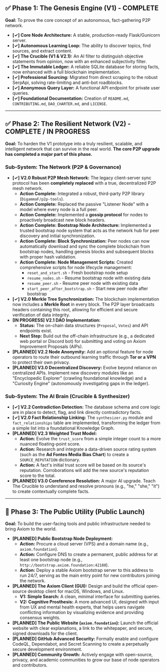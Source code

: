 ## ✅ Phase 1: The Genesis Engine (V1) - COMPLETE

**Goal:** To prove the core concept of an autonomous, fact-gathering P2P network.

-   **[✓] Core Node Architecture:** A stable, production-ready Flask/Gunicorn server.
-   **[✓] Autonomous Learning Loop:** The ability to discover topics, find sources, and extract content.
-   **[✓] The Crucible (V1 & V2.1):** An AI filter to distinguish objective statements from opinion, now with an enhanced subjectivity filter.
-   **[✓] The Immutable Ledger:** A reliable SQLite database for storing facts, now enhanced with a full blockchain implementation.
-   **[✓] Professional Sourcing:** Migrated from direct scraping to the robust SerpApi, solving rate-limiting and anti-bot roadblocks.
-   **[✓] Anonymous Query Layer:** A functional API endpoint for private user queries.
-   **[✓] Foundational Documentation:** Creation of `README.md`, `CONTRIBUTING.md`, `DAO_CHARTER.md`, and `LICENSE`.

---

## ✅ Phase 2: The Resilient Network (V2) - COMPLETE / IN PROGRESS

**Goal:** To harden the V1 prototype into a truly resilient, scalable, and intelligent network that can survive in the real world. **The core P2P upgrade has completed a major part of this phase.**

### Sub-System: The Network (P2P & Governance)
-   **[✓] V2.0 Robust P2P Mesh Network:** The legacy client-server sync protocol has been **completely replaced** with a true, decentralized P2P mesh network.
    -   **Action Complete:** Integrated a robust, third-party P2P library (`DigammaF/p2p-tools`).
    -   **Action Complete:** Replaced the passive "Listener Node" with a model where every node is a full peer.
    -   **Action Complete:** Implemented a **gossip protocol** for nodes to proactively broadcast new block headers.
    -   **Action Complete:** **Bootstrap Node Architecture:** Implemented a trusted bootstrap node system that acts as the network hub for peer discovery and initial synchronization.
    -   **Action Complete:** **Block Synchronization:** Peer nodes can now automatically download and sync the complete blockchain from bootstrap nodes, handling genesis blocks and subsequent blocks with proper hash validation.
    -   **Action Complete:** **Node Management Scripts:** Created comprehensive scripts for node lifecycle management:
        - `reset_and_start.sh` - Fresh bootstrap node setup
        - `resume_nodes.sh` - Resume bootstrap node with existing data
        - `resume_peer.sh` - Resume peer node with existing data
        - `start_peer_after_bootstrap.sh` - Start new peer node after bootstrap
-   **[✓] V2.0 Merkle Tree Synchronization:** The blockchain implementation now includes a **Merkle Root** in every block. The P2P layer broadcasts headers containing this root, allowing for efficient and secure verification of data integrity.
-   **[IN PROGRESS] V2.1 DAO Implementation:**
    -   **Status:** The on-chain data structures (`Proposal`, `Votes`) and API endpoints exist.
    -   **Next Step:** Build out the off-chain infrastructure (e.g., a dedicated web portal or Discord bot) for submitting and voting on Axiom Improvement Proposals (AIPs).
-   **[PLANNED] V2.2 Node Anonymity:** Add an optional feature for node operators to route their outbound learning traffic through **Tor or a VPN** to protect their own privacy.
-   **[PLANNED] V3.0 Decentralized Discovery:** Evolve beyond reliance on centralized APIs. Implement new discovery modules like an "Encyclopedic Explorer" (crawling foundational knowledge) and a "Curiosity Engine" (autonomously investigating gaps in the ledger).

### Sub-System: The AI Brain (Crucible & Synthesizer)
-   **[✓] V2.2 Contradiction Detection:** The database schema and core logic are in place to detect, flag, and link directly contradictory facts.
-   **[✓] V2.0 Fact Relationship Linking:** The `synthesizer.py` module and `fact_relationships` table are implemented, transforming the ledger from a simple list into a foundational Knowledge Graph.
-   **[PLANNED] V2.3 Weighted Trust Model:**
    -   **Action:** Evolve the `trust_score` from a simple integer count to a more nuanced floating-point score.
    -   **Action:** Research and integrate a data-driven source rating system (such as the **Ad Fontes Media Bias Chart**) to create a `SOURCE_REPUTATION` dictionary.
    -   **Action:** A fact's initial trust score will be based on its source's reputation. Corroborations will add the new source's reputation score to the total.
-   **[PLANNED] V3.0 Coreference Resolution:** A major AI upgrade. Teach The Crucible to understand and resolve pronouns (e.g., "he," "she," "it") to create contextually complete facts.

---

## 🚀 Phase 3: The Public Utility (Public Launch)

**Goal:** To build the user-facing tools and public infrastructure needed to bring Axiom to the world.

-   **[PLANNED] Public Bootstrap Node Deployment:**
    -   **Action:** Procure a cloud server (VPS) and a domain name (e.g., `axiom.foundation`).
    -   **Action:** Configure DNS to create a permanent, public address for at least one bootstrap node (e.g., `http://bootstrap.axiom.foundation:42180`).
    -   **Action:** Deploy a stable Axiom bootstrap server to this address to run 24/7, serving as the main entry point for new contributors joining the network.
-   **[PLANNED] The Axiom Client (GUI):** Design and build the official open-source desktop client for macOS, Windows, and Linux.
    -   **V1: Simple Search:** A clean, minimal interface for submitting queries.
    -   **V2: Cognitive Prosthesis:** A more advanced UI, designed with input from UX and mental health experts, that helps users navigate conflicting information by visualizing evidence and providing consensus weights.
-   **[PLANNED] The Public Website (`axiom.foundation`):** Launch the official website with clear explanations, a link to the whitepaper, and secure, signed downloads for the client.
-   **[PLANNED] GitHub Advanced Security:** Formally enable and configure CodeQL, Dependabot, and Secret Scanning to create a perpetually secure development environment.
-   **[PLANNED] Community Growth:** Actively engage with open-source, privacy, and academic communities to grow our base of node operators and contributors.
